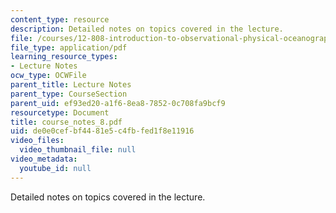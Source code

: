 ```yaml
---
content_type: resource
description: Detailed notes on topics covered in the lecture.
file: /courses/12-808-introduction-to-observational-physical-oceanography-fall-2004/de0e0cefbf4481e5c4fbfed1f8e11916_course_notes_8.pdf
file_type: application/pdf
learning_resource_types:
- Lecture Notes
ocw_type: OCWFile
parent_title: Lecture Notes
parent_type: CourseSection
parent_uid: ef93ed20-a1f6-8ea8-7852-0c708fa9bcf9
resourcetype: Document
title: course_notes_8.pdf
uid: de0e0cef-bf44-81e5-c4fb-fed1f8e11916
video_files:
  video_thumbnail_file: null
video_metadata:
  youtube_id: null
---
```

Detailed notes on topics covered in the lecture.

